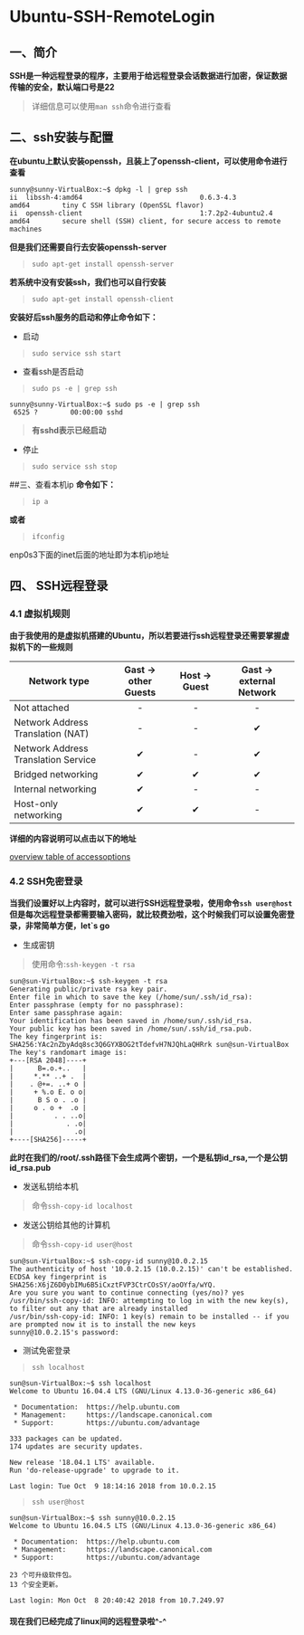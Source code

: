 # Ubuntu-SSH-RemoteLogin


## 一、简介

__SSH是一种远程登录的程序，主要用于给远程登录会话数据进行加密，保证数据传输的安全，默认端口号是22__
>详细信息可以使用`man ssh`命令进行查看

## 二、ssh安装与配置
**在ubuntu上默认安装openssh，且装上了openssh-client，可以使用命令进行查看**
```
sunny@sunny-VirtualBox:~$ dpkg -l | grep ssh
ii  libssh-4:amd64                             0.6.3-4.3                                    amd64        tiny C SSH library (OpenSSL flavor)
ii  openssh-client                             1:7.2p2-4ubuntu2.4                           amd64        secure shell (SSH) client, for secure access to remote machines
```
**但是我们还需要自行去安装openssh-server**
>`sudo apt-get install openssh-server`

**若系统中没有安装ssh，我们也可以自行安装**
>`sudo apt-get install openssh-client`

**安装好后ssh服务的启动和停止命令如下：**
* 启动
>`sudo service ssh start`
* 查看ssh是否启动
>`sudo ps -e | grep ssh`

```
sunny@sunny-VirtualBox:~$ sudo ps -e | grep ssh
 6525 ?        00:00:00 sshd
```
>**有sshd表示已经启动**
* 停止
>`sudo service ssh stop`

##三、查看本机ip
**命令如下：**

>`ip a`

**或者**
> `ifconfig`

enp0s3下面的inet后面的地址即为本机ip地址

## 四、 SSH远程登录
### 4.1 虚拟机规则
**由于我使用的是虚拟机搭建的Ubuntu，所以若要进行ssh远程登录还需要掌握虚拟机下的一些规则**

|Network type   |Gast -> other Guests | Host -> Guest  |Gast -> external Network|
| ------------- |:-------------:| :-----:|:----------:|
| Not attached  | -             | -      | -          |
| Network Address Translation (NAT)   | -      |   - | ✔|
| Network Address Translation Service |     ✔  |   - | ✔|
| Bridged networking |  ✔             |     ✔  |  ✔  |
|Internal networking |  ✔             |     -  |  -  |
|Host-only networking| ✔              | 	✔    |	-  |


**详细的内容说明可以点击以下的地址**


[overview table of accessoptions](https://www.thomas-krenn.com/en/wiki/Network_Configuration_in_VirtualBox#Internal_networking)

### 4.2 SSH免密登录
**当我们设置好以上内容时，就可以进行SSH远程登录啦，使用命令`ssh user@host`但是每次远程登录都需要输入密码，就比较费劲啦，这个时候我们可以设置免密登录，非常简单方便，let`s go**

* 生成密钥
> 使用命令:`ssh-keygen -t rsa`
```
sun@sun-VirtualBox:~$ ssh-keygen -t rsa
Generating public/private rsa key pair.
Enter file in which to save the key (/home/sun/.ssh/id_rsa):
Enter passphrase (empty for no passphrase):
Enter same passphrase again:
Your identification has been saved in /home/sun/.ssh/id_rsa.
Your public key has been saved in /home/sun/.ssh/id_rsa.pub.
The key fingerprint is:
SHA256:YAc2nZbyAdq8sc3Q6GYXBOG2tTdefvH7NJQhLaQHRrk sun@sun-VirtualBox
The key's randomart image is:
+---[RSA 2048]----+
|      B=.o.+..   |
|     *.** ..+ .  |
|    . @+=. ..+ o |
|     + %.o E. o o|
|      B S o . .o |
|     o . o +  .o |
|          . . ..o|
|             . .o|
|               .o|
+----[SHA256]-----+
```
**此时在我们的/root/.ssh路径下会生成两个密钥，一个是私钥id_rsa,一个是公钥id_rsa.pub**

* 发送私钥给本机
>命令`ssh-copy-id localhost`
* 发送公钥给其他的计算机
>命令`ssh-copy-id user@host`

```
sun@sun-VirtualBox:~$ ssh-copy-id sunny@10.0.2.15
The authenticity of host '10.0.2.15 (10.0.2.15)' can't be established.
ECDSA key fingerprint is SHA256:X6jZ6D0ybIMu6B5iCxztFVP3CtrCOsSY/aoOYfa/wYQ.
Are you sure you want to continue connecting (yes/no)? yes
/usr/bin/ssh-copy-id: INFO: attempting to log in with the new key(s), to filter out any that are already installed
/usr/bin/ssh-copy-id: INFO: 1 key(s) remain to be installed -- if you are prompted now it is to install the new keys
sunny@10.0.2.15's password:
```
* 测试免密登录
> `ssh localhost`
```
sun@sun-VirtualBox:~$ ssh localhost
Welcome to Ubuntu 16.04.4 LTS (GNU/Linux 4.13.0-36-generic x86_64)

 * Documentation:  https://help.ubuntu.com
 * Management:     https://landscape.canonical.com
 * Support:        https://ubuntu.com/advantage

333 packages can be updated.
174 updates are security updates.

New release '18.04.1 LTS' available.
Run 'do-release-upgrade' to upgrade to it.

Last login: Tue Oct  9 18:14:16 2018 from 10.0.2.15

```
> `ssh user@host`
```
sun@sun-VirtualBox:~$ ssh sunny@10.0.2.15
Welcome to Ubuntu 16.04.5 LTS (GNU/Linux 4.13.0-36-generic x86_64)

 * Documentation:  https://help.ubuntu.com
 * Management:     https://landscape.canonical.com
 * Support:        https://ubuntu.com/advantage

23 个可升级软件包。
13 个安全更新。

Last login: Mon Oct  8 20:40:42 2018 from 10.7.249.97
```
#### 现在我们已经完成了linux间的远程登录啦^-^
